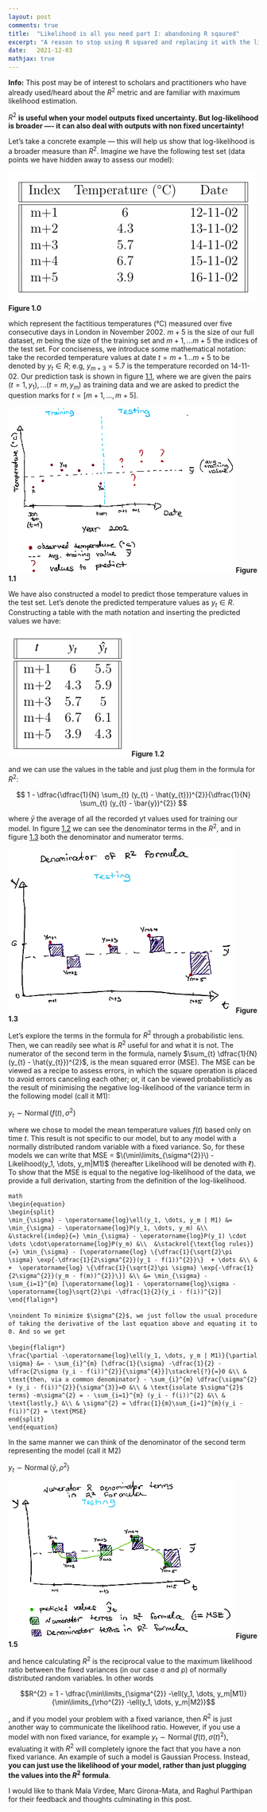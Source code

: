 ```yaml
---
layout: post
comments: true
title:  "Likelihood is all you need part I: abandoning R sqaured"
excerpt: "A reason to stop using R squared and replacing it with the likelihood"
date:   2021-12-03 
mathjax: true
---
```


**Info:** This post may be of interest to scholars and practitioners who have already used/heard about the $R^2$ metric and are familiar with maximum likelihood estimation.

$R^2$ **is useful when your model outputs fixed uncertainty. But log-likelihood is broader —- it can also deal with outputs with non fixed uncertainty!**

Let’s take a concrete example — this will help us show that log-likelihood is a broader measure than $R^2$. Imagine we have the following test set (data points we have hidden away to assess our model):

![image-title-here](/figures/post_r_squared/a5.jpg)
**Figure 1.0**

which represent the factitious temperatures (°C) measured over five consecutive days in London in November 2002. $m+5$ is the size of our full dataset, $m$ being the size of the training set and $m+1,... m+5$ the indices of the test set. For conciseness, we introduce some mathematical notation: take the recorded temperature values at date $t = m+1...m+5$ to be denoted by $y_t \in R$; e.g, $y_{m+3} = 5.7$ is the temperature recorded on 14-11-02. Our prediction task is shown in figure [1.1](#_page1_x110.55_y92.49), where we are given the pairs $(t = 1,y_1),...(t = m,y_m)$ as training data and we are asked to predict the question marks for $t = [m+1,..., m+5]$.

![image-title-here](/figures/post_r_squared/a1.jpg)
**Figure 1.1**

We have also constructed a model to predict those temperature values in the test set. Let’s denote the predicted temperature values as $y_t \in R$. Constructing a table with the math notation and inserting the predicted values we have:

![image-title-here](/figures/post_r_squared/a0.jpg)
**Figure 1.2**



and we can use the values in the table and just plug them in the formula for $R^2$:

$$
 1 - \dfrac{\dfrac{1}{N} \sum_{t} (y_{t} - \hat{y_{t}})^{2}}{\dfrac{1}{N} \sum_{t} (y_{t} - \bar{y})^{2}} 
$$


where $\bar{y}$ the average of all the recorded yt values used for training our model. In figure [1.2](#_page2_x110.55_y176.62) we can see the denominator terms in the $R^2$, and in figure [1.3](#_page3_x110.55_y34.85) both the denominator and numerator terms.

![](/figures/post_r_squared/a2.jpg)
**Figure 1.3**

Let’s explore the terms in the formula for $R^2$ through a probabilistic lens. Then, we can readily see what is $R^2$ useful for and what it is not. The numerator of the second term in the formula, namely $\sum_{t} \dfrac{1}{N} (y_{t} - \hat{y_{t}})^{2}$, is the mean squared error (MSE). The MSE can be viewed as a recipe to assess errors, in which the square operation is placed to avoid errors canceling each other; or, it can be viewed probabilisticly as the result of minimising the negative log-likelihood of the variance term in the following model (call it M1):

$y_t \sim \operatorname{Normal}(f(t), σ^2)$

where we chose to model the mean temperature values $f(t)$ based only on
time $t$. This result is not specific to our model, but to any model with a normally distributed random variable with a fixed variance. So, for these models we can write that MSE = $\(\min\limits_{\sigma^{2}}\) - Likelihood(y_1, \dots, y_m|M1)$ (hereafter Likelihood will be denoted with $\ell$). To show that the MSE is equal to the negative log-likelihood of the data, we provide a full derivation, starting from the definition of the log-likelihood.

```
math
\begin{equation}
\begin{split}
\min_{\sigma} - \operatorname{log}\ell(y_1, \dots, y_m | M1) &= \min_{\sigma} - \operatorname{log}P(y_1, \dots, y_m) &\\ &\stackrel{indep}{=} \min_{\sigma} - \operatorname{log}P(y_1) \cdot \dots \cdot\operatorname{log}P(y_m) &\\  &\stackrel{\text{log rules}}{=} \min_{\sigma} - [\operatorname{log} \{\dfrac{1}{\sqrt{2}\pi \sigma} \exp{-\dfrac{1}{2\sigma^{2}}(y_1 - f(1))^{2}}\}  + \dots &\\ & +  \operatorname{log} \{\dfrac{1}{\sqrt{2}\pi \sigma} \exp{-\dfrac{1}{2\sigma^{2}}(y_m - f(m))^{2}}\}] &\\ &= \min_{\sigma} - \sum_{i=1}^{m} [\operatorname{log}1 - \operatorname{log}\sigma - \operatorname{log}\sqrt{2}\pi -\dfrac{1}{2}(y_i - f(i))^{2}]
\end{flalign*}

\noindent To minimize $\sigma^{2}$, we just follow the usual procedure of taking the derivative of the last equation above and equating it to 0. And so we get 

\begin{flalign*}
\frac{\partial -\operatorname{log}\ell(y_1, \dots, y_m | M1)}{\partial \sigma} &= - \sum_{i}^{m} [\dfrac{1}{\sigma} -\dfrac{1}{2} - \dfrac{2\sigma (y_i - f(i))^{2}}{\sigma^{4}}]\stackrel{?}{=}0 &\\ &
\text{then, via a common denominator} - \sum_{i}^{m} \dfrac{\sigma^{2} + (y_i - f(i))^{2}}{\sigma^{3}}=0 &\\ & \text{isolate $\sigma^{2}$ terms} -m\sigma^{2} = - \sum_{i=1}^{m} (y_i - f(i))^{2} &\\ & \text{lastly,} &\\ & \sigma^{2} = \dfrac{1}{m}\sum_{i=1}^{m}(y_i - f(i))^{2} = \text{MSE}
end{split}
\end{equation}
```


In the same manner we can think of the denominator of the second term representing the model (call it M2)

$y_t \sim  \operatorname{Normal}(\bar{y}, ρ^2)$

![](/figures/post_r_squared/a3.jpg)
**Figure 1.5**

and hence calculating $R^2$ is the reciprocal value to the maximum likelihood ratio between the fixed variances (in our case σ and ρ) of normally distributed random variables. In other words

$$R^{2} = 1 - \dfrac{\min\limits_{\sigma^{2}} -\ell(y_1, \dots, y_m|M1)}{\min\limits_{\rho^{2}} -\ell(y_1, \dots, y_m|M2)}$$


, and if you model your problem with a fixed variance, then $R^2$ is just another way to communicate the likelihood ratio. However, if you use a model with non fixed variance, for example $y_t \sim  \operatorname{Normal}(f(t), σ(t)^2)$, evaluating it with $R^2$ will completely ignore the fact that you have a non fixed variance. An example of such a model is Gaussian Process. Instead, **you can just use the likelihood of your model, rather than just plugging the values into the $R^2$ formula**.




I would like to thank Mala Virdee, Marc Girona-Mata, and Raghul Parthipan for their feedback and thoughts culminating in this post.